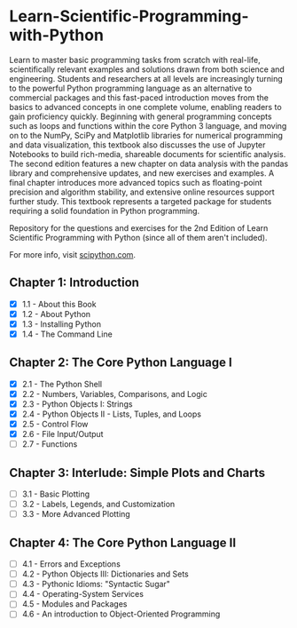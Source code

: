 # Learn-Scientific-Programming-with-Python
Learn to master basic programming tasks from scratch with real-life, scientifically relevant examples and solutions drawn from both science and engineering. Students and researchers at all levels are increasingly turning to the powerful Python programming language as an alternative to commercial packages and this fast-paced introduction moves from the basics to advanced concepts in one complete volume, enabling readers to gain proficiency quickly. Beginning with general programming concepts such as loops and functions within the core Python 3 language, and moving on to the NumPy, SciPy and Matplotlib libraries for numerical programming and data visualization, this textbook also discusses the use of Jupyter Notebooks to build rich-media, shareable documents for scientific analysis. The second edition features a new chapter on data analysis with the pandas library and comprehensive updates, and new exercises and examples. A final chapter introduces more advanced topics such as floating-point precision and algorithm stability, and extensive online resources support further study. This textbook represents a targeted package for students requiring a solid foundation in Python programming.

Repository for the questions and exercises for the 2nd Edition of Learn Scientific Programming with Python (since all of them aren't included).

For more info, visit [scipython.com](https://scipython.com/).

## Chapter 1: Introduction
- [X] 1.1 - About this Book
- [X] 1.2 - About Python
- [X] 1.3 - Installing Python
- [X] 1.4 - The Command Line

## Chapter 2: The Core Python Language I
- [X] 2.1 - The Python Shell
- [X] 2.2 - Numbers, Variables, Comparisons, and Logic
- [X] 2.3 - Python Objects I: Strings
- [X] 2.4 - Python Objects II - Lists, Tuples, and Loops
- [X] 2.5 - Control Flow
- [X] 2.6 - File Input/Output
- [ ] 2.7 - Functions

## Chapter 3: Interlude: Simple Plots and Charts
- [ ] 3.1 - Basic Plotting
- [ ] 3.2 - Labels, Legends, and Customization
- [ ] 3.3 - More Advanced Plotting

## Chapter 4: The Core Python Language II
- [ ] 4.1 - Errors and Exceptions
- [ ] 4.2 - Python Objects III: Dictionaries and Sets
- [ ] 4.3 - Pythonic Idioms: "Syntactic Sugar"
- [ ] 4.4 - Operating-System Services
- [ ] 4.5 - Modules and Packages
- [ ] 4.6 - An introduction to Object-Oriented Programming
